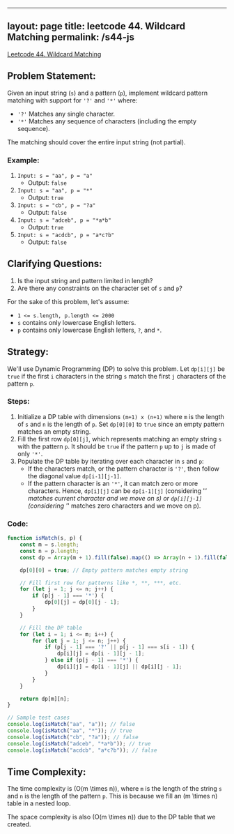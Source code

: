 
---
layout: page
title: leetcode 44. Wildcard Matching
permalink: /s44-js
---
[Leetcode 44. Wildcard Matching](https://algoadvance.github.io/algoadvance/l44)
## Problem Statement:

Given an input string (`s`) and a pattern (`p`), implement wildcard pattern matching with support for `'?'` and `'*'` where:

- `'?'` Matches any single character.
- `'*'` Matches any sequence of characters (including the empty sequence).

The matching should cover the entire input string (not partial).

### Example:

1. `Input: s = "aa", p = "a"`
   - Output: `false`
2. `Input: s = "aa", p = "*"`
   - Output: `true`
3. `Input: s = "cb", p = "?a"`
   - Output: `false`
4. `Input: s = "adceb", p = "*a*b"`
   - Output: `true`
5. `Input: s = "acdcb", p = "a*c?b"`
   - Output: `false`

## Clarifying Questions:

1. Is the input string and pattern limited in length?
2. Are there any constraints on the character set of `s` and `p`?

For the sake of this problem, let's assume:
- `1 <= s.length, p.length <= 2000`
- `s` contains only lowercase English letters.
- `p` contains only lowercase English letters, `?`, and `*`.

## Strategy:

We'll use Dynamic Programming (DP) to solve this problem. Let `dp[i][j]` be `true` if the first `i` characters in the string `s` match the first `j` characters of the pattern `p`.

### Steps:

1. Initialize a DP table with dimensions `(m+1) x (n+1)` where `m` is the length of `s` and `n` is the length of `p`. Set `dp[0][0]` to `true` since an empty pattern matches an empty string.
2. Fill the first row `dp[0][j]`, which represents matching an empty string `s` with the pattern `p`. It should be `true` if the pattern `p` up to `j` is made of only `'*'`.
3. Populate the DP table by iterating over each character in `s` and `p`:
   - If the characters match, or the pattern character is `'?'`, then follow the diagonal value `dp[i-1][j-1]`.
   - If the pattern character is an `'*'`, it can match zero or more characters. Hence, `dp[i][j]` can be `dp[i-1][j]` (considering '*' matches current character and we move on s) or `dp[i][j-1]` (considering '*' matches zero characters and we move on p).

### Code:

```javascript
function isMatch(s, p) {
    const m = s.length;
    const n = p.length;
    const dp = Array(m + 1).fill(false).map(() => Array(n + 1).fill(false));

    dp[0][0] = true; // Empty pattern matches empty string

    // Fill first row for patterns like *, **, ***, etc.
    for (let j = 1; j <= n; j++) {
        if (p[j - 1] === '*') {
            dp[0][j] = dp[0][j - 1];
        }
    }

    // Fill the DP table
    for (let i = 1; i <= m; i++) {
        for (let j = 1; j <= n; j++) {
            if (p[j - 1] === '?' || p[j - 1] === s[i - 1]) {
                dp[i][j] = dp[i - 1][j - 1];
            } else if (p[j - 1] === '*') {
                dp[i][j] = dp[i - 1][j] || dp[i][j - 1];
            }
        }
    }

    return dp[m][n];
}

// Sample test cases
console.log(isMatch("aa", "a")); // false
console.log(isMatch("aa", "*")); // true
console.log(isMatch("cb", "?a")); // false
console.log(isMatch("adceb", "*a*b")); // true
console.log(isMatch("acdcb", "a*c?b")); // false
```

## Time Complexity:

The time complexity is \(O(m \times n)\), where `m` is the length of the string `s` and `n` is the length of the pattern `p`. This is because we fill an \(m \times n\) table in a nested loop.

The space complexity is also \(O(m \times n)\) due to the DP table that we created.